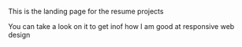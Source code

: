 This is the landing page for the resume projects

You can take a look on it to get inof how I am good at responsive web design
